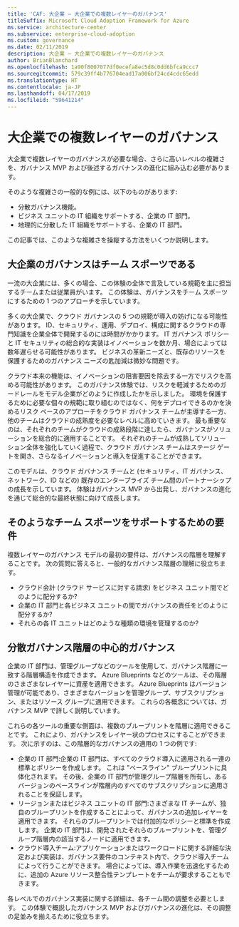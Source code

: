 ```yaml
---
title: 'CAF: 大企業 – 大企業での複数レイヤーのガバナンス'
titleSuffix: Microsoft Cloud Adoption Framework for Azure
ms.service: architecture-center
ms.subservice: enterprise-cloud-adoption
ms.custom: governance
ms.date: 02/11/2019
description: 大企業 – 大企業での複数レイヤーのガバナンス
author: BrianBlanchard
ms.openlocfilehash: 1a90f8007077df0ecefa8ec5d8c0dd6bfca9ccc7
ms.sourcegitcommit: 579c39ff4b776704ead17a006bf24cd4cdc65edd
ms.translationtype: HT
ms.contentlocale: ja-JP
ms.lasthandoff: 04/17/2019
ms.locfileid: "59641214"
---
```

# <a name="multiple-layers-of-governance-in-large-enterprises"></a>大企業での複数レイヤーのガバナンス

大企業で複数レイヤーのガバナンスが必要な場合、さらに高いレベルの複雑さを、ガバナンス MVP および後述するガバナンスの進化に組み込む必要があります。

そのような複雑さの一般的な例には、以下のものがあります:

- 分散ガバナンス機能。
- ビジネス ユニットの IT 組織をサポートする、企業の IT 部門。
- 地理的に分散した IT 組織をサポートする、企業の IT 部門。

この記事では、このような複雑さを操縦する方法をいくつか説明します。

## <a name="large-enterprise-governance-is-a-team-sport"></a>大企業のガバナンスはチーム スポーツである

一流の大企業には、多くの場合、この体験の全体で言及している規範を主に担当するチームまたは従業員がいます。 この体験は、ガバナンスをチーム スポーツにするための 1 つのアプローチを示しています。

多くの大企業で、クラウド ガバナンスの 5 つの規範が導入の妨げになる可能性があります。 ID、セキュリティ、運用、デプロイ、構成に関するクラウドの専門知識を企業全体で開発するのには時間がかかります。 IT ガバナンス ポリシーと IT セキュリティの総合的な実装はイノベーションを数か月、場合によっては数年遅らせる可能性があります。 ビジネスの革新ニーズと、既存のリソースを保護するためのガバナンス ニーズの匙加減は微妙な問題です。

クラウド本来の機能は、イノベーションの阻害要因を除去する一方でリスクを高める可能性があります。 このガバナンス体験では、リスクを軽減するためのガードレールをモデル企業がどのように作成したかを示しました。 環境を保護するために必要な個々の規範に取り組むのではなく、何をデプロイできるのかを決めるリスク ベースのアプローチをクラウド ガバナンス チームが主導する一方、他のチームはクラウドの成熟度を必要なレベルに高めていきます。 最も重要なのは、それぞれのチームがクラウドの成熟段階に達したら、ガバナンスがソリューションを総合的に適用することです。 それぞれのチームが成熟してソリューション全体を強化していく過程で、クラウド ガバナンス チームはステージ ゲートを開き、さらなるイノベーションと導入を促進することができます。

このモデルは、クラウド ガバナンス チームと (セキュリティ、IT ガバナンス、ネットワーク、ID などの) 既存のエンタープライズ チーム間のパートナーシップの成長を示しています。 体験はガバナンス MVP から出発し、ガバナンスの進化を通じて総合的な最終状態に向けて成長します。

## <a name="requirements-to-supporting-such-a-team-sport"></a>そのようなチーム スポーツをサポートするための要件

複数レイヤーのガバナンス モデルの最初の要件は、ガバナンスの階層を理解することです。 次の質問に答えると、一般的なガバナンス階層の理解に役立ちます。

- クラウド会計 (クラウド サービスに対する請求) をビジネス ユニット間でどのように配分するか?
- 企業の IT 部門と各ビジネス ユニットの間でガバナンスの責任をどのように配分するか?
- それらの各 IT ユニットはどのような種類の環境を管理するのか?

## <a name="central-governance-of-a-distributed-governance-hierarchy"></a>分散ガバナンス階層の中心的ガバナンス

企業の IT 部門は、管理グループなどのツールを使用して、ガバナンス階層に一致する階層構造を作成できます。 Azure Blueprints などのツールは、その階層のさまざまなレイヤーに資産を適用できます。 Azure Blueprints はバージョン管理が可能であり、さまざまなバージョンを管理グループ、サブスクリプション、またはリソース グループに適用できます。 これらの各概念については、ガバナンス MVP で詳しく説明しています。

これらの各ツールの重要な側面は、複数のブループリントを階層に適用できることです。 これにより、ガバナンスをレイヤー状のプロセスにすることができます。 次に示すのは、この階層的なガバナンスの適用の 1 つの例です:

- 企業の IT 部門:企業の IT 部門は、すべてのクラウド導入に適用される一連の標準とポリシーを作成します。 これは "ベースライン" ブループリントに具体化されます。 その後、企業の IT 部門が管理グループ階層を所有し、あるバージョンのベースラインが階層内のすべてのサブスクリプションに適用されることを保証します。
- リージョンまたはビジネス ユニットの IT 部門:さまざまな IT チームが、独自のブループリントを作成することによって、ガバナンスの追加レイヤーを適用できます。 それらのブループリントでは付加的なポリシーと標準を作成します。 企業の IT 部門は、開発されたそれらのブループリントを、管理グループ階層内の該当するノードに適用できます。
- クラウド導入チーム:アプリケーションまたはワークロードに関する詳細な決定および実装は、ガバナンス要件のコンテキスト内で、クラウド導入チームによって行うことができます。 場合によっては、導入作業を迅速化するために、追加の Azure リソース整合性テンプレートをチームが要求することもできます。

各レベルでのガバナンス実装に関する詳細は、各チーム間の調整を必要とします。 この体験で概説したガバナンス MVP およびガバナンスの進化は、その調整の足並みを揃えるために役立ちます。
